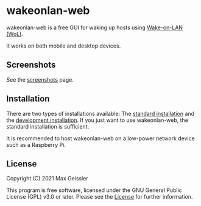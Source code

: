 # wakeonlan-web

wakeonlan-web is a free GUI for waking up hosts using [Wake-on-LAN (WoL)](https://en.wikipedia.org/wiki/Wake-on-LAN).

It works on both mobile and desktop devices.


## Screenshots

See the [screenshots](docs/Screenshots.md) page.


## Installation

There are two types of installations available:
The [standard installation](docs/Installation.md) and the [development installation](docs/Development.md).
If you just want to use wakeonlan-web, the standard installation is sufficient.

It is recommended to host wakeonlan-web on a low-power network device such as a Raspberry Pi.


## License

Copyright (C) 2021 Max Geissler

This program is free software, licensed under the GNU General Public License (GPL) v3.0 or later.
Please see the [License](LICENSE.md) for further information.
